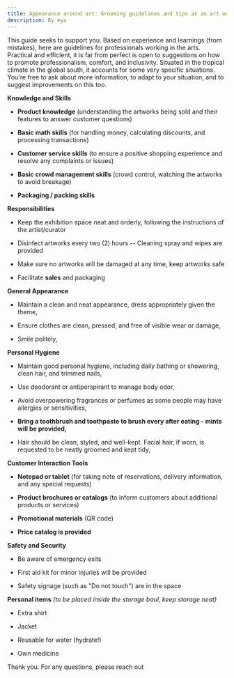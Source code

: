 ```yaml
---
title: Appearance around art: Grooming guidelines and tips at an art workplace
description: By eya
---
```

This guide seeks to support you. Based on experience and learnings (from mistakes), here are guidelines for professionals working in the arts. Practical and efficient, it is far from perfect is open to suggestions on how to promote professionalism, comfort, and inclusivity. Situated in the tropical climate in the global south, it accounts for some very specific situations. You're free to ask about more information, to adapt to your situation, and to suggest improvements on this too.

**Knowledge and Skills**

* **Product knowledge** (understanding the artworks being sold and their features to answer customer questions)

* **Basic math skills** (for handling money, calculating discounts, and processing transactions)

* **Customer service skills** (to ensure a positive shopping experience and resolve any complaints or issues)

* **Basic crowd management skills** (crowd control, watching the artworks to avoid breakage)

* **Packaging / packing skills**

**Responsibilities**

* Keep the exhibition space neat and orderly, following the instructions of the artist/curator

* Disinfect artworks every two (2) hours -- Cleaning spray and wipes are provided

* Make sure no artworks will be damaged at any time, keep artworks safe

* Facilitate **sales** and packaging

**General Appearance**

* Maintain a clean and neat appearance, dress appropriately given the theme,

* Ensure clothes are clean, pressed, and free of visible wear or damage,

* Smile politely,

**Personal Hygiene**

* Maintain good personal hygiene, including daily bathing or showering, clean hair, and trimmed nails,

* Use deodorant or antiperspirant to manage body odor,

* Avoid overpowering fragrances or perfumes as some people may have allergies or sensitivities,

* **Bring a toothbrush and toothpaste to brush every after eating - mints will be provided,**

* Hair should be clean, styled, and well-kept. Facial hair, if worn, is requested to be  neatly groomed and kept tidy,

**Customer Interaction Tools**

* **Notepad or tablet** (for taking note of reservations, delivery information, and any special requests)

* **Product brochures or catalogs** (to inform customers about additional products or services)

* **Promotional materials** (QR code)

* **Price catalog is provided**

**Safety and Security**

* Be aware of emergency exits

* First aid kit for minor injuries will be provided

* Safety signage (such as "Do not touch") are in the space

**Personal items** *(to be placed inside the storage baul, keep storage neat)*

* Extra shirt

* Jacket

* Reusable for water (hydrate!)

* Own medicine

Thank you. For any questions, please reach out